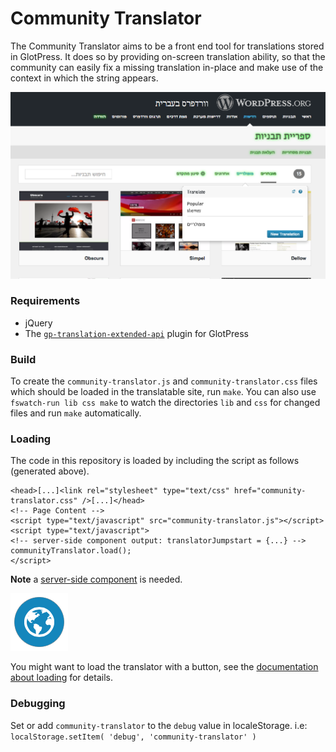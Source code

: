 # Community Translator
The Community Translator aims to be a front end tool for translations stored in GlotPress.
It does so by providing on-screen translation ability, so that the community can easily fix a missing translation in-place and make use of the context in which the string appears.

![Screenshot](docs/screenshot.png)

### Requirements
- jQuery
- The [`gp-translation-extended-api`](https://github.com/hewsut/gp-extended-api-plugins) plugin for GlotPress

### Build
To create the `community-translator.js` and `community-translator.css` files which should be loaded in the translatable site, run `make`.
You can also use `fswatch-run lib css make` to watch the directories `lib` and `css` for changed files and run `make` automatically.

### Loading

The code in this repository is loaded by including the script as follows (generated above).
```
<head>[...]<link rel="stylesheet" type="text/css" href="community-translator.css" />[...]</head>
<!-- Page Content -->
<script type="text/javascript" src="community-translator.js"></script>
<script type="text/javascript">
<!-- server-side component output: translatorJumpstart = {...} -->
communityTranslator.load();
</script>
```

**Note** a [server-side component](docs/server-side-component.md) is needed.

![Translator Button](docs/translator-button.png)

You might want to load the translator with a button, see the [documentation about loading](docs/loading.md) for details.

### Debugging
Set or add `community-translator` to the `debug` value in localeStorage. i.e: `localStorage.setItem( 'debug', 'community-translator' )`

